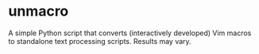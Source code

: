 # unmacro

A simple Python script that converts (interactively developed) Vim macros to
standalone text processing scripts. Results may vary.
